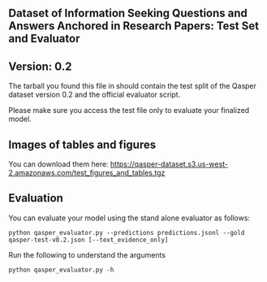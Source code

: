 Dataset of Information Seeking Questions and Answers Anchored in Research Papers: Test Set and Evaluator
--------------------------------------------------------------------------------------------------------                                      

## Version: 0.2

The tarball you found this file in should contain the test split of the Qasper dataset version 0.2 and the official evaluator script.

Please make sure you access the test file only to evaluate your finalized model.

## Images of tables and figures

You can download them here: https://qasper-dataset.s3.us-west-2.amazonaws.com/test_figures_and_tables.tgz

## Evaluation

You can evaluate your model using the stand alone evaluator as follows:

```
python qasper_evaluator.py --predictions predictions.jsonl --gold qasper-test-v0.2.json [--text_evidence_only]
```

Run the following to understand the arguments

```
python qasper_evaluator.py -h
```
